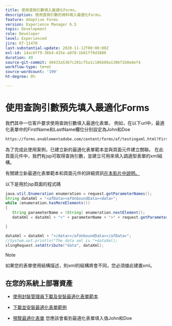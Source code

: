 ```yaml
---
title: 使用查詢引數填入最適化Forms。
description: 使用查詢引數的資料填入最適化Forms。
feature: Adaptive Forms
version: Experience Manager 6.5
topic: Development
role: Developer
level: Experienced
jira: KT-11470
last-substantial-update: 2020-11-12T00:00:00Z
exl-id: 14ac6ff9-36b4-415e-a878-1b01ff9d3888
duration: 49
source-git-commit: 48433a5367c281cf5a1c106b08a1306f1b0e8ef4
workflow-type: tm+mt
source-wordcount: '199'
ht-degree: 0%

---
```


# 使用查詢引數預先填入最適化Forms

我們其中一位客戶要求使用查詢引數填入最適化表單。 例如，在以下url中，最適化表單中的FirstName和LastName欄位分別設定為John和Doe

```html
https://forms.enablementadobe.com/content/forms/af/testingxml.html?FirstName=John&LastName=Doe
```

為了完成此使用案例，已建立新的最適化表單範本並與頁面元件建立關聯。 在此頁面元件中，我們有jsp可取得查詢引數，並建立可用來填入調適型表單的xml結構。

有關建立新最適化表單範本和頁面元件的詳細資訊[在本影片中說明。](https://experienceleague.adobe.com/docs/experience-manager-learn/forms/storing-and-retrieving-form-data/part5.html?lang=en)

以下是用於jsp頁面的程式碼

```java
java.util.Enumeration enumeration = request.getParameterNames();
String dataXml = "<afData><afUnboundData><data>";
while (enumeration.hasMoreElements())
{
   String parameterName = (String) enumeration.nextElement();
   dataXml = dataXml + "<" + parameterName + ">" + request.getParameter(parameterName) + "</" + parameterName + ">";

}

dataXml = dataXml + "</data></afUnboundData></afData>";
//System.out.println("The data xml is "+dataXml);
slingRequest.setAttribute("data", dataXml);
```

>[!NOTE]
>
>如果您的表單使用結構描述，則xml的結構將會不同，您必須據此建置xml。


## 在您的系統上部署資產

* [使用封裝管理員下載及安裝最適化表單範本](assets/populate-with-xml.zip)
* [下載並安裝最適化表單範例](assets/populate-af-with-query-paramters-form.zip)

* [預覽最適化表單](http://localhost:4502/content/dam/formsanddocuments/testingxml/jcr:content?wcmmode=disabled&amp;FirstName=John&amp;LastName=Doe)
您應該會看到最適化表單填入值John和Doe
